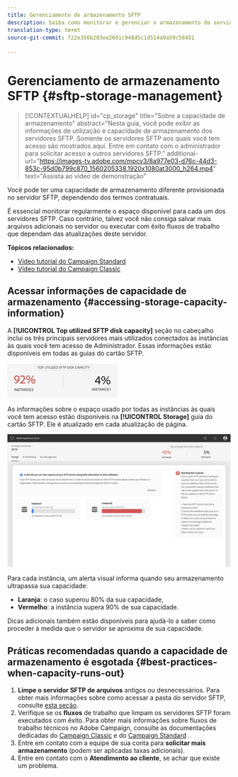 ```yaml
---
title: Gerenciamento de armazenamento SFTP
description: Saiba como monitorar e gerenciar o armazenamento do servidor SFTP
translation-type: tm+mt
source-git-commit: f22e356b283ee2601c948d5c1d514a9a59c58451

---
```



# Gerenciamento de armazenamento SFTP {#sftp-storage-management}

>[!CONTEXTUALHELP]
>id=&quot;cp_storage&quot;
>title=&quot;Sobre a capacidade de armazenamento&quot;
>abstract=&quot;Nesta guia, você pode exibir as informações de utilização e capacidade de armazenamento dos servidores SFTP. Somente os servidores SFTP aos quais você tem acesso são mostrados aqui. Entre em contato com o administrador para solicitar acesso a outros servidores SFTP.&quot;
>additional-url=&quot;https://images-tv.adobe.com/mpcv3/8a977e03-d76c-44d3-853c-95d0b799c870_1560205338.1920x1080at3000_h264.mp4&quot; text=&quot;Assista ao vídeo de demonstração&quot;

Você pode ter uma capacidade de armazenamento diferente provisionada no servidor SFTP, dependendo dos termos contratuais.

É essencial monitorar regularmente o espaço disponível para cada um dos servidores SFTP. Caso contrário, talvez você não consiga salvar mais arquivos adicionais no servidor ou executar com êxito fluxos de trabalho que dependam das atualizações deste servidor.

**Tópicos relacionados:**

* [Vídeo tutorial do Campaign Standard](https://docs.adobe.com/content/help/en/campaign-learn/campaign-standard-tutorials/administrating/control-panel/monitoring-server-capacity-whitelisting-adding-ssh-key.html)
* [Vídeo tutorial do Campaign Classic](https://docs.adobe.com/content/help/en/campaign-learn/campaign-classic-tutorials/administrating/control-panel-acc/managing-sftp-servers.html)

## Acessar informações de capacidade de armazenamento {#accessing-storage-capacity-information}

A **[!UICONTROL Top utilized SFTP disk capacity]** seção no cabeçalho inclui os três principais servidores mais utilizados conectados às instâncias às quais você tem acesso de Administrador. Essas informações estão disponíveis em todas as guias do cartão SFTP.

![](assets/control_panel_topspace.png)

As informações sobre o espaço usado por todas as instâncias às quais você tem acesso estão disponíveis na **[!UICONTROL Storage]** guia do cartão SFTP. Ele é atualizado em cada atualização de página.

![](assets/control_panel_space.png)

Para cada instância, um alerta visual informa quando seu armazenamento ultrapassa sua capacidade:

* **Laranja**: o caso superou 80% da sua capacidade,
* **Vermelho**: a instância supera 90% de sua capacidade.

Dicas adicionais também estão disponíveis para ajudá-lo a saber como proceder à medida que o servidor se aproxima de sua capacidade.

## Práticas recomendadas quando a capacidade de armazenamento é esgotada {#best-practices-when-capacity-runs-out}

1. **Limpe o servidor SFTP de arquivos** antigos ou desnecessários. Para obter mais informações sobre como acessar a pasta do servidor SFTP, consulte [esta seção](../../sftp/using/logging-into-sftp-server.md).
1. Verifique se os **fluxos** de trabalho que limpam os servidores SFTP foram executados com êxito. Para obter mais informações sobre fluxos de trabalho técnicos no Adobe Campaign, consulte as documentações dedicadas do [Campaign Classic](https://docs.campaign.adobe.com/doc/AC/en/WKF__General_operation_Building_a_workflow.html#Technical_workflows) e do [Campaign Standard](https://helpx.adobe.com/campaign/standard/administration/using/technical-workflows.html) .
1. Entre em contato com a equipe de sua conta para **solicitar mais armazenamento** (podem ser aplicadas taxas adicionais).
1. Entre em contato com o **Atendimento ao cliente**, se achar que existe um problema.
